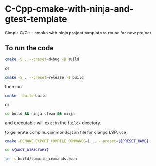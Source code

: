 # C-Cpp-cmake-with-ninja-and-gtest-template
Simple C/C++ cmake with ninja project template to reuse for new project

## To run the code

```bash
cmake -S . --preset=debug -B build
```

or

```bash
cmake -S . --preset=release -B build
```

then run

```bash
cmake --build build
```

or

```bash
cd build && ninja clean && ninja
```

and executable will exist in the `build/` directory.

to generate compile_commands.json file for clangd LSP, use

```bash
cmake -DCMAKE_EXPORT_COMPILE_COMMANDS=1 .. --preset=${PRESET_NAME}

cd ${ROOT_DIRECTORY}

ln -s build/compile_commands.json
```